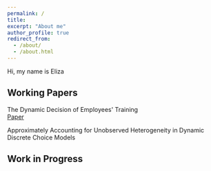 ```yaml
---
permalink: /
title: 
excerpt: "About me"
author_profile: true
redirect_from: 
  - /about/
  - /about.html
---
```


Hi, my name is Eliza

## Working Papers
  The Dynamic Decision of Employees' Training <br>
  [Paper](http://elizasg.github.io/files/training.pdf)
  
  Approximately Accounting for Unobserved Heterogeneity in Dynamic Discrete Choice Models

## Work in Progress

  


